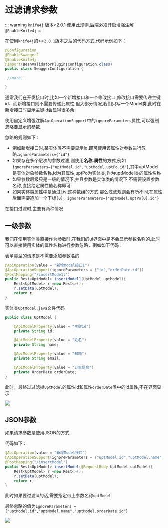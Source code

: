 # 过滤请求参数

::: warning
`knife4j` 版本>2.0.1 使用此规则,后端必须开启增强注解`@EnableKnife4j`
:::

在使用`knife4j`的>=`2.0.1`版本之后的代码方式,代码示例如下：
```java
@Configuration
@EnableSwagger2
@EnableKnife4j
@Import(BeanValidatorPluginsConfiguration.class)
public class SwaggerConfiguration {
    
 //more..

}
```


通常我们在开发接口时,比如一个新增接口和一个修改接口,修改接口需要传递主键id、而新增接口则不需要传递此属性,但大部分情况,我们只写一个Model类,此时在新增接口时显示主键id会显得很多余.

使用自定义增强注解`ApiOperationSupport`中的`ignoreParameters`属性,可以强制忽略要显示的参数.

忽略的规则如下：

- 例如新增接口时,某实体类不需要显示Id,即可使用该属性对参数进行忽略.`ignoreParameters={"id"}`
- 如果存在多个层次的参数过滤,则使用**名称.属性**的方式,例如 `ignoreParameters={"uptModel.id","uptModel.uptPo.id"}`,其中uptModel是实体对象参数名称,id为其属性,uptPo为实体类,作为uptModel类的属性名称
- 如果参数层级只是一级的情况下,并且参数是实体类的情况下,不需要设置参数名称,直接给定属性值名称即可
- 如果实体类属性中是通过List这种数组的方式,那么过滤规则会有所不同,在属性后面需要追加一个下标`[0]`，`ignoreParameters={"uptModel.uptPo[0].id"}`

在接口过滤时,主要有两种情况

## 一级参数

我们在使用实体类直接作为参数时,在我们的ui界面中是不会显示参数名称的,此时可以直接使用实体的属性名称进行参数忽略，例如如下代码：

表单类型的请求是不需要添加参数名的

```java
@ApiOperation(value = "新增Model接口1")
@ApiOperationSupport(ignoreParameters = {"id","orderDate.id"})
@PostMapping("/insertMode1l")
public Rest<UptModel> insertModel1(UptModel uptModel){
    Rest<UptModel> r =new Rest<>();
    r.setData(uptModel);
    return r;
}
```

实体类`UptModel.java`文件代码

```java
public class UptModel {

    @ApiModelProperty(value = "主键id")
    private String id;

    @ApiModelProperty(value = "姓名")
    private String name;

    @ApiModelProperty(value = "邮箱")
    private String email;

    @ApiModelProperty(value = "订单信息")
    private OrderDate orderDate;
}
```

此时，最终过过滤掉`UptModel`的属性id和属性`orderDate`类中的id属性,不在界面显示.

![](/knife4j/images/ignore1.png)

## JSON参数

如果请求参数是使用JSON的方式

代码如下：

```java
@ApiOperation(value = "新增Model接口")
@ApiOperationSupport(ignoreParameters = {"uptModel.id","uptModel.name","uptModel.orderDate.id"})
@PostMapping("/insertModel")
public Rest<UptModel> insertModel(@RequestBody UptModel uptModel){
    Rest<UptModel> r =new Rest<>();
    r.setData(uptModel);
    return r;
}
```

此时如果要过滤id的话,需要指定带上参数名称`uptModel`

最终忽略的值为`ignoreParameters = {"uptModel.id","uptModel.name","uptModel.orderDate.id"}`

![](/knife4j/images/ignore2.png)


 
 
 